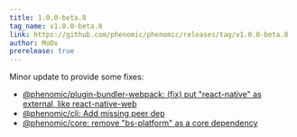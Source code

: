 ```yaml
---
title: 1.0.0-beta.8
tag_name: v1.0.0-beta.8
link: https://github.com/phenomic/phenomic/releases/tag/v1.0.0-beta.8
author: MoOx
prerelease: true
---
```


Minor update to provide some fixes:

- [@phenomic/plugin-bundler-webpack: (fix) put "react-native" as external, like react-native-web](https://github.com/phenomic/phenomic/commit/cc22c5d856905104ba15ee56ab74e54051dd6a12)
- [@phenomic/cli: Add missing peer dep](https://github.com/phenomic/phenomic/commit/7885367d5301aa539dc33e51e8a2be7c5c5cef70)
- [@phenomic/core: remove "bs-platform" as a core dependency](https://github.com/phenomic/phenomic/commit/31f52bf165838fc60f2c929c4f2f608d06c21d81)
